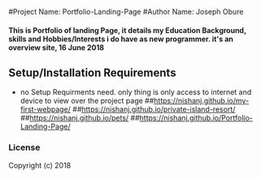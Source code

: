 #Project Name: Portfolio-Landing-Page
#Author Name: Joseph Obure
#### This is Portfolio of landing Page, it details my Education Background, skills and Hobbies/Interests i do have as new programmer. it's an overview site, 16 June 2018
## Setup/Installation Requirements
* no Setup Requirments need. only thing is only access to internet and device to view over the project page
##https://nishanj.github.io/my-first-webpage/
##https://nishanj.github.io/private-island-resort/
##https://nishanj.github.io/pets/
##https://nishanj.github.io/Portfolio-Landing-Page/
### License
Copyright (c) 2018
